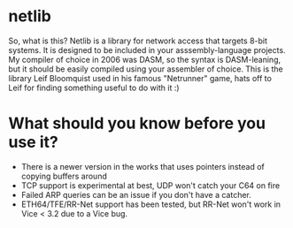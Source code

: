 # netlib
So, what is this?  Netlib is a library for network access that targets 8-bit systems.  It is designed to be included in your asssembly-language projects.  My compiler of choice in 2006 was DASM, so the syntax is DASM-leaning, but it should be easily compiled using your assembler of choice.  This is the library Leif Bloomquist used in his famous "Netrunner" game, hats off to Leif for finding something useful to do with it :)

# What should you know before you use it?
* There is a newer version in the works that uses pointers instead of copying buffers around
* TCP support is experimental at best, UDP won't catch your C64 on fire
* Failed ARP queries can be an issue if you don't have a catcher.
* ETH64/TFE/RR-Net support has been tested, but RR-Net won't work in Vice < 3.2 due to a Vice bug.



